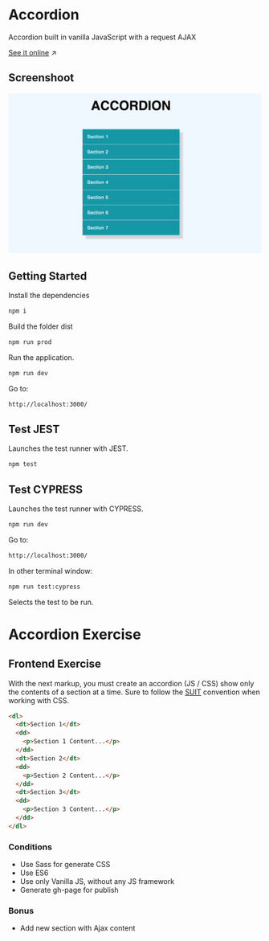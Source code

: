 # Accordion

Accordion built in vanilla JavaScript with a request AJAX

[See it online](https://judithgo.github.io/Accordion/)️ ↗️

## Screenshoot

![](./screenshot.png)

## Getting Started

Install the dependencies

```sh
npm i
```

Build the folder dist

```sh
npm run prod
```

Run the application.

```sh
npm run dev
```

Go to:

```sh
http://localhost:3000/
```

## Test JEST

Launches the test runner with JEST.

```sh
npm test
```

## Test CYPRESS

Launches the test runner with CYPRESS. 

```sh
npm run dev
```

Go to:

```sh
http://localhost:3000/
```
In other terminal window:

```sh
npm run test:cypress
```
Selects the test to be run.

# Accordion Exercise

## Frontend Exercise

With the next markup, you must create an accordion (JS / CSS) show only the contents of a section at a time.
Sure to follow the [SUIT](https://suitcss.github.io/) convention when working with CSS.


```html
<dl>
  <dt>Section 1</dt>
  <dd>
    <p>Section 1 Content...</p>
  </dd>
  <dt>Section 2</dt>
  <dd>
    <p>Section 2 Content...</p>
  </dd>
  <dt>Section 3</dt>
  <dd>
    <p>Section 3 Content...</p>
  </dd>
</dl>
```

### Conditions
* Use Sass for generate CSS
* Use ES6
* Use only Vanilla JS, without any JS framework
* Generate gh-page for publish


### Bonus
* Add new section with Ajax content